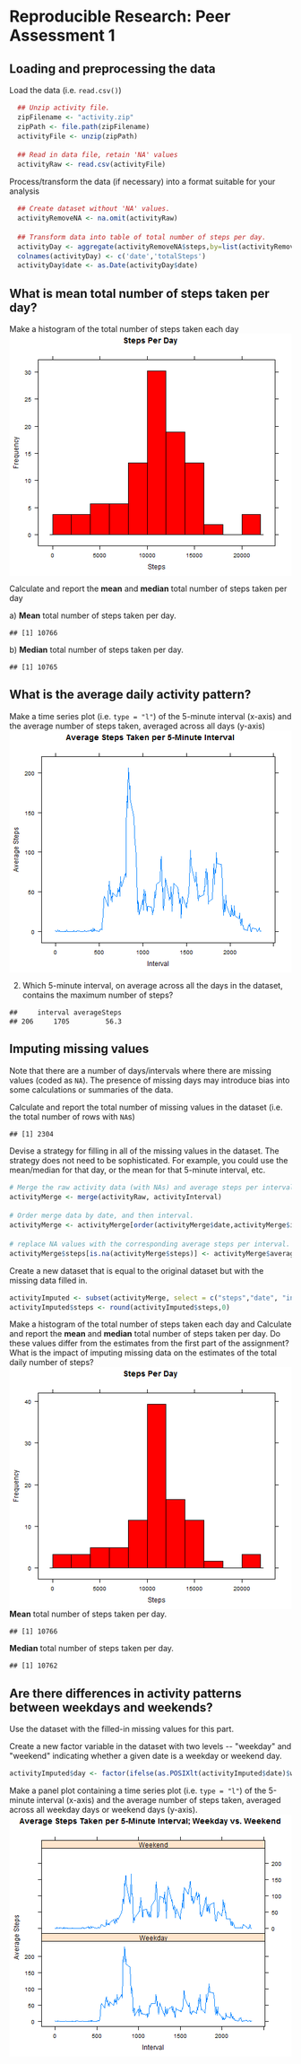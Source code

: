 # Reproducible Research: Peer Assessment 1


## Loading and preprocessing the data

Load the data (i.e. `read.csv()`)

```r
  ## Unzip activity file.
  zipFilename <- "activity.zip"
  zipPath <- file.path(zipFilename)
  activityFile <- unzip(zipPath)
  
  ## Read in data file, retain 'NA' values
  activityRaw <- read.csv(activityFile)
```

Process/transform the data (if necessary) into a format suitable for your analysis

```r
  ## Create dataset without 'NA' values.
  activityRemoveNA <- na.omit(activityRaw)
  
  ## Transform data into table of total number of steps per day.
  activityDay <- aggregate(activityRemoveNA$steps,by=list(activityRemoveNA$date),sum)
  colnames(activityDay) <- c('date','totalSteps')
  activityDay$date <- as.Date(activityDay$date)
```
## What is mean total number of steps taken per day?

Make a histogram of the total number of steps taken each day
<img src="figure/unnamed-chunk-3.png" title="plot of chunk unnamed-chunk-3" alt="plot of chunk unnamed-chunk-3" style="display: block; margin: auto auto auto 0;" />

Calculate and report the **mean** and **median** total number of steps taken per day

a) **Mean** total number of steps taken per day.

```
## [1] 10766
```

b) **Median** total number of steps taken per day.

```
## [1] 10765
```

## What is the average daily activity pattern?

Make a time series plot (i.e. `type = "l"`) of the 5-minute interval (x-axis) and the average number of steps taken, averaged across all days (y-axis)
<img src="figure/unnamed-chunk-6.png" title="plot of chunk unnamed-chunk-6" alt="plot of chunk unnamed-chunk-6" style="display: block; margin: auto auto auto 0;" />

2. Which 5-minute interval, on average across all the days in the dataset, contains the maximum number of steps?

```
##     interval averageSteps
## 206     1705         56.3
```

## Imputing missing values

Note that there are a number of days/intervals where there are missing
values (coded as `NA`). The presence of missing days may introduce
bias into some calculations or summaries of the data.

Calculate and report the total number of missing values in the dataset (i.e. the total number of rows with `NA`s)

```
## [1] 2304
```

Devise a strategy for filling in all of the missing values in the dataset. The strategy does not need to be sophisticated. For example, you could use the mean/median for that day, or the mean for that 5-minute interval, etc.

```r
# Merge the raw activity data (with NAs) and average steps per interval data frames.
activityMerge <- merge(activityRaw, activityInterval)
  
# Order merge data by date, and then interval.
activityMerge <- activityMerge[order(activityMerge$date,activityMerge$interval),]
  
# replace NA values with the corresponding average steps per interval.
activityMerge$steps[is.na(activityMerge$steps)] <- activityMerge$averageSteps[is.na(activityMerge$steps)]
```

Create a new dataset that is equal to the original dataset but with the missing data filled in.

```r
activityImputed <- subset(activityMerge, select = c("steps","date", "interval") )
activityImputed$steps <- round(activityImputed$steps,0)
```

Make a histogram of the total number of steps taken each day and Calculate and report the **mean** and **median** total number of steps taken per day. Do these values differ from the estimates from the first part of the assignment? What is the impact of imputing missing data on the estimates of the total daily number of steps?
<img src="figure/unnamed-chunk-11.png" title="plot of chunk unnamed-chunk-11" alt="plot of chunk unnamed-chunk-11" style="display: block; margin: auto auto auto 0;" />
**Mean** total number of steps taken per day.

```
## [1] 10766
```
**Median** total number of steps taken per day.

```
## [1] 10762
```

## Are there differences in activity patterns between weekdays and weekends?

Use the dataset with the filled-in missing values for this part.

Create a new factor variable in the dataset with two levels -- "weekday" and "weekend" indicating whether a given date is a weekday or weekend day.

```r
activityImputed$day <- factor(ifelse(as.POSIXlt(activityImputed$date)$wday %% 6 == 0, "Weekend", "Weekday"))
```
Make a panel plot containing a time series plot (i.e. `type = "l"`) of the 5-minute interval (x-axis) and the average number of steps taken, averaged across all weekday days or weekend days (y-axis).
<img src="figure/unnamed-chunk-15.png" title="plot of chunk unnamed-chunk-15" alt="plot of chunk unnamed-chunk-15" style="display: block; margin: auto auto auto 0;" />
